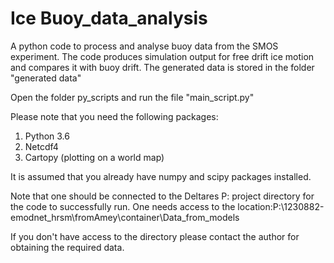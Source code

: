 # Ice Buoy_data_analysis
A python code to process and analyse buoy data from the SMOS experiment. The code produces simulation output for free drift ice motion and compares it with buoy drift. The generated data is stored in the folder "generated data"

Open the folder py_scripts and run the file "main_script.py"

Please note that you need the following packages:

1. Python 3.6 
2. Netcdf4  
3. Cartopy (plotting on a world map)

It is assumed that you already have numpy and scipy packages installed.


Note that one should be connected to the Deltares P: project directory for the code to successfully run.
One needs access to the location:P:\1230882-emodnet_hrsm\fromAmey\container\Data_from_models 

If you don't have access to the directory please contact the author for obtaining the required data. 
